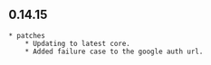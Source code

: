 ## 0.14.15

    * patches
        * Updating to latest core.
        * Added failure case to the google auth url.